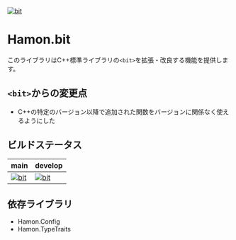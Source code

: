 ﻿[![bit](https://github.com/shibainuudon/HamonCore/actions/workflows/bit.yml/badge.svg)](https://github.com/shibainuudon/HamonCore/actions/workflows/bit.yml)
# Hamon.bit
このライブラリはC++標準ライブラリの`<bit>`を拡張・改良する機能を提供します。

## `<bit>`からの変更点

* C++の特定のバージョン以降で追加された関数をバージョンに関係なく使えるようにした

## ビルドステータス
| main | develop |
| ---- | ------- |
|[![bit](https://github.com/shibainuudon/HamonCore/actions/workflows/bit.yml/badge.svg?branch=main)](https://github.com/shibainuudon/HamonCore/actions/workflows/bit.yml)|[![bit](https://github.com/shibainuudon/HamonCore/actions/workflows/bit.yml/badge.svg?branch=develop)](https://github.com/shibainuudon/HamonCore/actions/workflows/bit.yml)|

## 依存ライブラリ
* Hamon.Config
* Hamon.TypeTraits
